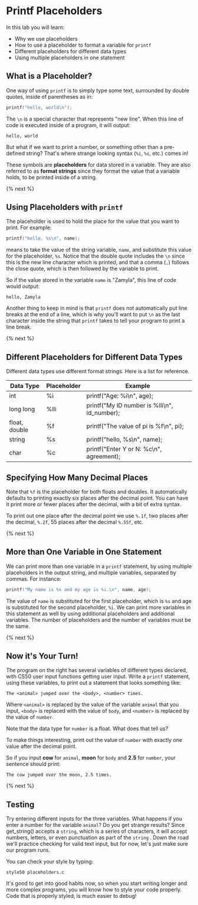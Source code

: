 # Printf Placeholders

In this lab you will learn:

- Why we use placeholders
- How to use a placeholder to format a variable for `printf`
- Different placeholders for different data types
- Using multiple placeholders in one statement

## What is a Placeholder?

One way of using `printf` is to simply type some text, surrounded by double quotes, inside of parentheses as in:

```c
printf("hello, world\n");
```

The `\n` is a special character that represents "new line". When this line of code is executed inside of a program, it will output:

```
hello, world
```

But what if we want to print a number, or something other than a pre-defined string? That's where strange looking syntax (`%i`, `%s`, etc.) comes in!

These symbols are **placeholders** for data stored in a variable. They are also referred to as **format strings** since they format the value that a variable holds, to be printed inside of a string.

{% next %}

## Using Placeholders with `printf`

The placeholder is used to hold the place for the value that you want to print. For example:

```c
printf("hello, %s\n", name);
```

means to take the value of the string variable, `name`, and substitute this value for the placeholder, `%s`. Notice that the double quote includes the `\n` since this is the new line character which is printed, and that a comma (`,`) follows the close quote, which is then followed by the variable to print.

So if the value stored in the variable `name` is "Zamyla", this line of code would output:

```
hello, Zamyla
```

Another thing to keep in mind is that `printf` does not automatically put line breaks at the end of a line, which is why you'll want to put `\n` as the last character inside the string that `printf` takes to tell your program to print a line break.

{% next %}

## Different Placeholders for Different Data Types

Different data types use different format strings. Here is a list for reference.

| Data Type     | Placeholder       | Example |
| ------------- |------------------| ------- |
| int           | %i               | printf("Age: %i\n", age);|
| long long     | %lli             | printf("My ID number is %lli\n", id_number);|
| float, double | %f               | printf("The value of pi is %f\n", pi); |
| string        | %s               | printf("hello, %s\n", name);|
| char          | %c               | printf("Enter Y or N: %c\n", agreement);|

## Specifying How Many Decimal Places

Note that `%f` is the placeholder for both floats and doubles. It automatically defaults to printing exactly six places after the decimal point. You can have it print more or fewer places after the decimal, with a bit of extra syntax.

To print out one place after the decimal point we use `%.1f`, two places after the decimal, `%.2f`, 55 places after the decimal `%.55f`, etc.

{% next %}

## More than One Variable in One Statement

We can print more than one variable in a `printf` statement, by using multiple placeholders in the output string, and multiple variables, separated by commas. For instance:

```c
printf("My name is %s and my age is %i.\n", name, age);
```

The value of `name` is substituted for the first placeholder, which is `%s` and age is substituted for the second placeholder, `%i`. We can print more variables in this statement as well by using additional placeholders and additional variables. The number of placeholders and the number of variables must be the same.

{% next %}

## Now it's Your Turn!

The program on the right has several variables of different types declared, with CS50 user input functions getting user input. Write a `printf` statement, using these variables, to print out a statement that looks something like:

```
The <animal> jumped over the <body>, <number> times.
```

Where `<animal>` is replaced by the value of the variable `animal` that you input, `<body>` is replaced with the value of `body`, and `<number>` is replaced by the value of `number`.

Note that the data type for `number` is a float. What does that tell us?

To make things interesting, print out the value of `number` with exactly one value after the decimal point.

So if you input **cow** for `animal`, **moon** for `body` and **2.5** for `number`, your sentence should print:

```
The cow jumped over the moon, 2.5 times.
```
{% next %}

## Testing

Try entering different inputs for the three variables. What happens if you enter a number for the variable `animal`? Do you get strange results? Since get_string() accepts a `string`, which is a series of characters, it will accept numbers, letters, or even punctuation as part of the `string` . Down the road we'll practice checking for valid text input, but for now, let's just make sure our program runs.

You can check your style by typing:

```
style50 placeholders.c
```

It's good to get into good habits now, so when you start writing longer and more complex programs, you will know how to style your code properly. Code that is properly styled, is much easier to debug!
